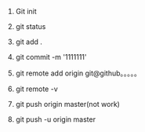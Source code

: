 1. Git init

2. git status

3. git add .

4. git commit -m '1111111'

5. git remote add origin git@github。。。。。

6.  git remote -v

7. git push origin master(not work)

8. git push -u origin master

   